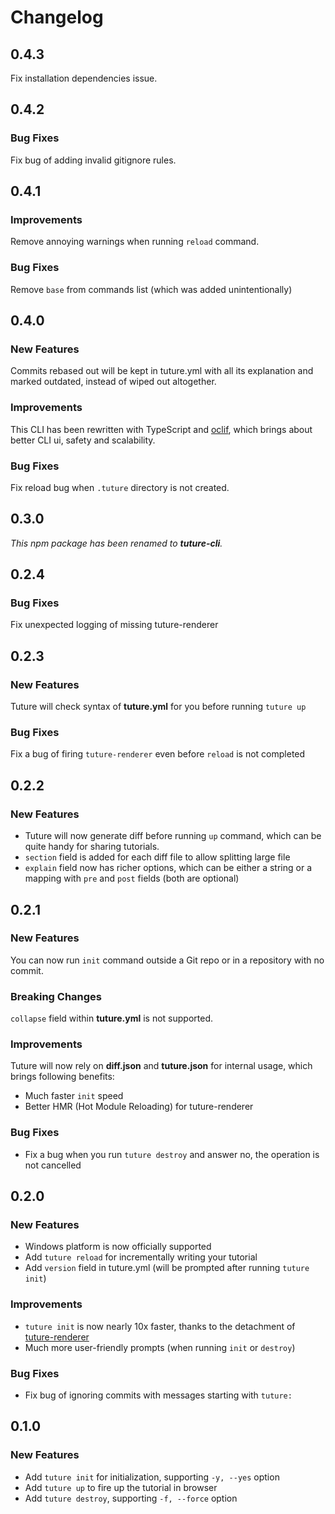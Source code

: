 # Changelog

## 0.4.3

Fix installation dependencies issue.

## 0.4.2

### Bug Fixes

Fix bug of adding invalid gitignore rules.

## 0.4.1

### Improvements

Remove annoying warnings when running `reload` command.

### Bug Fixes

Remove `base` from commands list (which was added unintentionally)

## 0.4.0

### New Features

Commits rebased out will be kept in tuture.yml with all its explanation and marked outdated, instead of wiped out altogether.

### Improvements

This CLI has been rewritten with TypeScript and [oclif](https://oclif.io), which brings about better CLI ui, safety and scalability.

### Bug Fixes

Fix reload bug when `.tuture` directory is not created.

## 0.3.0

_This npm package has been renamed to **tuture-cli**._

## 0.2.4

### Bug Fixes

Fix unexpected logging of missing tuture-renderer

## 0.2.3

### New Features

Tuture will check syntax of **tuture.yml** for you before running `tuture up`

### Bug Fixes

Fix a bug of firing `tuture-renderer` even before `reload` is not completed

## 0.2.2

### New Features

- Tuture will now generate diff before running `up` command, which can be quite handy for sharing tutorials.
- `section` field is added for each diff file to allow splitting large file
- `explain` field now has richer options, which can be either a string or a mapping with `pre` and `post` fields (both are optional)

## 0.2.1

### New Features

You can now run `init` command outside a Git repo or in a repository with no commit.

### Breaking Changes

`collapse` field within **tuture.yml** is not supported.

### Improvements

Tuture will now rely on **diff.json** and **tuture.json** for internal usage, which brings following benefits:

- Much faster `init` speed
- Better HMR (Hot Module Reloading) for tuture-renderer

### Bug Fixes

- Fix a bug when you run `tuture destroy` and answer no, the operation is not cancelled

## 0.2.0

### New Features

- Windows platform is now officially supported
- Add `tuture reload` for incrementally writing your tutorial
- Add `version` field in tuture.yml (will be prompted after running `tuture init`)

### Improvements

- `tuture init` is now nearly 10x faster, thanks to the detachment of [tuture-renderer](https://github.com/tutureproject/renderer)
- Much more user-friendly prompts (when running `init` or `destroy`)

### Bug Fixes

- Fix bug of ignoring commits with messages starting with `tuture: `

## 0.1.0

### New Features

- Add `tuture init` for initialization, supporting `-y, --yes` option
- Add `tuture up` to fire up the tutorial in browser
- Add `tuture destroy`, supporting `-f, --force` option
